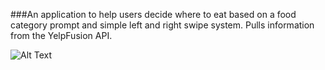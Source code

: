 ###An application to help users decide where to eat based on a food category prompt and simple left and right swipe system. Pulls information from the YelpFusion API.



![Alt Text](https://i.imgur.com/JioexQy.gif)

